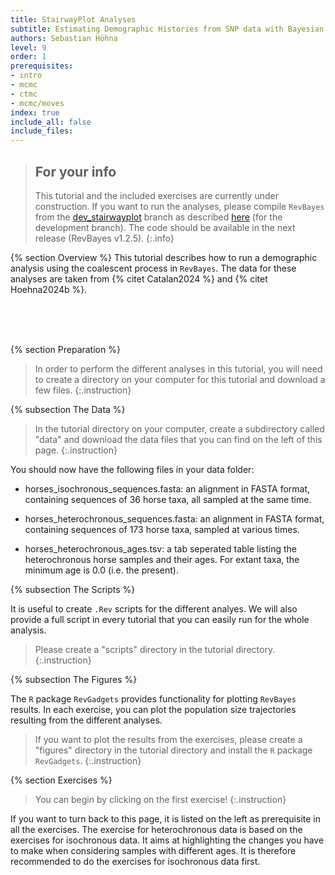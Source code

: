 ```yaml
---
title: StairwayPlot Analyses
subtitle: Estimating Demographic Histories from SNP data with Bayesian StairwayPlot Approach
authors: Sebastian Höhna
level: 9
order: 1
prerequisites:
- intro
- mcmc
- ctmc
- mcmc/moves
index: true
include_all: false
include_files:
---
```


> ## For your info
> This tutorial and the included exercises are currently under construction.
> If you want to run the analyses, please compile `RevBayes` from the [dev_stairwayplot](https://github.com/revbayes/revbayes/tree/dev_stairwayplot) branch as described [here](https://revbayes.github.io/compile-linux) (for the development branch). The code should be available in the next release (RevBayes v1.2.5).
{:.info}

{% section Overview %}
This tutorial describes how to run a demographic analysis using the coalescent process in `RevBayes`.
The data for these analyses are taken from {% citet Catalan2024 %} and {% citet Hoehna2024b %}.

<br>
<br>
<br>


{% section Preparation %}

> In order to perform the different analyses in this tutorial, you will need to create a directory on your computer for this tutorial and download a few files.
{:.instruction}

{% subsection The Data %}

> In the tutorial directory on your computer, create a subdirectory called "data" and download the data files that you can find on the left of this page.
{:.instruction}

You should now have the following files in your data folder:

-   horses_isochronous_sequences.fasta: an alignment in FASTA format, containing sequences of 36 horse taxa, all sampled at the same time.

-   horses_heterochronous_sequences.fasta: an alignment in FASTA format, containing sequences of 173 horse taxa, sampled at various times.

-   horses_heterochronous_ages.tsv: a tab seperated table listing the heterochronous horse samples and their ages. For extant taxa, the minimum age is 0.0 (i.e. the present).


{% subsection The Scripts %}

It is useful to create `.Rev` scripts for the different analyes.
We will also provide a full script in every tutorial that you can easily run for the whole analysis.

> Please create a "scripts" directory in the tutorial directory.
{:.instruction}

{% subsection The Figures %}

The `R` package `RevGadgets` provides functionality for plotting `RevBayes` results.
In each exercise, you can plot the population size trajectories resulting from the different analyses.

> If you want to plot the results from the exercises, please create a "figures" directory in the tutorial directory and install the `R` package `RevGadgets`.
{:.instruction}

{% section Exercises %}

> You can begin by clicking on the first exercise!
{:.instruction}

If you want to turn back to this page, it is listed on the left as prerequisite in all the exercises.
The exercise for heterochronous data is based on the exercises for isochronous data.
It aims at highlighting the changes you have to make when considering samples with different ages.
It is therefore recommended to do the exercises for isochronous data first.
